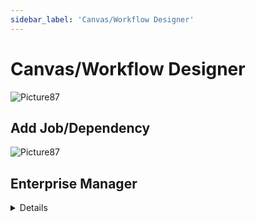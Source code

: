 ```yaml
---
sidebar_label: 'Canvas/Workflow Designer'
---
```


# Canvas/Workflow Designer

![Picture87](../static/imgbasic/sm-studio-designer.png)

## Add Job/Dependency

![Picture87](../static/imgbasic/sm-studio-designer-add.png)



## Enterprise Manager

<details>

* In Enterprise Manager:
  * The **Workflow Designer** provides a graphical display and workflow for a selected Schedule
  * Drag and drop Dependencies for Jobs, Thresholds, and Resources
  * Each node on the layout represents a Job (rectangle), a Threshold (rounded rectangle), or a Resource (oval)
  * Lines between nodes represent Dependency relationships

![Picture87](../static/imgbasic/Picture87.png)

### Workflow Designer Job Type Icons

![Picture88](../static/imgbasic/Picture88.png)

### Workflow Designer Indicator Icons

![Picture89](../static/imgbasic/Picture89.png)

![Picture90](../static/imgbasic/Picture90.png)
  
### Workflow Menu

* For Container Jobs - 
  * Open SubSchedule
* For all Job Types -
  * Edit and Delete the Master job
  * Find a Job
  * Isolate a Dependency chain
  * Change layout

![Picture91](../static/imgbasic/Picture91.png)

</details>